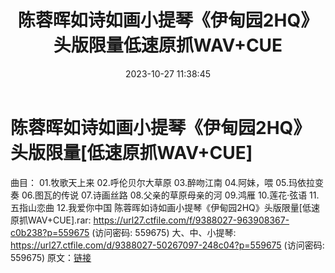 ﻿---
title: 陈蓉晖如诗如画小提琴《伊甸园2HQ》头版限量低速原抓WAV+CUE
date: 2023-10-27 11:38:45
categories: 古典音乐、新世纪、纯音雅乐
tags: 纯音雅乐
---
# 陈蓉晖如诗如画小提琴《伊甸园2HQ》头版限量[低速原抓WAV+CUE]

曲目：
01.牧歌天上来
02.呼伦贝尔大草原
03.醉吻江南
04.阿妹，喂
05.玛依拉变奏
06.图瓦的传说
07.诗画丝路
08.父亲的草原母亲的河
09.鸿雁
10.莲花·弦语
11.五指山恋曲
12.我爱你中国
陈蓉晖如诗如画小提琴《伊甸园2HQ》头版限量[低速原抓WAV+CUE].rar: https://url27.ctfile.com/f/9388027-963908367-c0b238?p=559675
(访问密码: 559675)
大、中、小提琴: https://url27.ctfile.com/d/9388027-50267097-248c04?p=559675
(访问密码: 559675)
原文：[链接](https://blog.sina.com.cn/s/blog_1647c7e76010313n0.html)